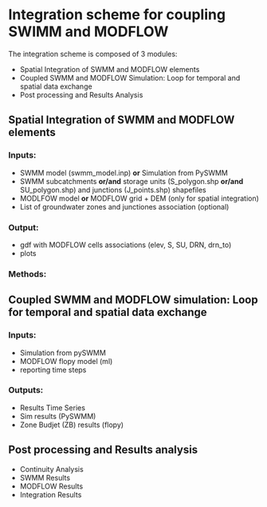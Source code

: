 # Integration scheme for coupling SWIMM and MODFLOW
The integration scheme is composed of 3 modules:
* Spatial Integration of SWMM and MODFLOW elements
* Coupled SWMM and MODFLOW Simulation: Loop for temporal and spatial data exchange
* Post processing and Results Analysis
## Spatial Integration of SWMM and MODFLOW elements
### Inputs:
- SWMM model (swmm_model.inp) **or** Simulation from PySWMM
- SWMM subcatchments **or/and** storage units (S_polygon.shp **or/and** SU_polygon.shp) and junctions (J_points.shp) shapefiles
- MODLFOW model **or** MODFLOW grid + DEM (only for spatial integration)
- List of groundwater zones and junctiones association (optional) 
### Output: 
- gdf with MODFLOW cells associations (elev, S, SU, DRN, drn_to)
- plots
### Methods:

## Coupled SWMM and MODFLOW simulation: Loop for temporal and spatial data exchange 
### Inputs:
- Simulation from pySWMM
- MODFLOW flopy model (ml)
- reporting time steps 
### Outputs:
- Results Time Series
- Sim results (PySWMM)
- Zone Budjet (ZB) results (flopy)
## Post processing and Results analysis
- Continuity Analysis
- SWMM Results 
- MODFLOW Results
- Integration Results
